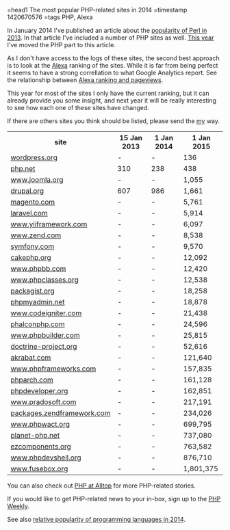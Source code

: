 =head1 The most popular PHP-related sites in 2014
=timestamp 1420670576
=tags PHP, Alexa



In January 2014 I've published an article about the <a href="/the-popularity-of-perl-in-2013.html">popularity of Perl in 2013</a>.
In that article I've included a number of PHP sites as well.  <a href="/the-popularity-of-perl-in-2014.html">This year</a>
I've moved the PHP part to this article.



As I don't have access to the logs of these sites, the second best approach is to look at the <a href="http://www.alexa.com/">Alexa</a> ranking of the sites.
While it is far from being perfect it seems to have a strong correllation to what Google Analytics report.
See the relationship between <a href="/meaning-of-alexa-rankings.html">Alexa ranking and pageviews</a>.

This year for most of the sites I only have the current ranking, but it can already provide you some insight, and next year it will
be really interesting to see how each one of these sites have changed.

If there are others sites you think should be listed, please send the <a href="/about.html">my</a> way.


<table class="popularity">
<tr><th>site</th><th>15 Jan 2013</th><th>1 Jan 2014</th><th>1 Jan 2015</th></tr>
<tr><td><a href="https://wordpress.org/" rel="nofollow">wordpress.org</a></td>                            <td>-</td>    <td>-</td>    <td>136</td></tr>
<tr><td><a href="http://php.net/" rel="nofollow">php.net</a></td>                                         <td>310</td>  <td>238</td>  <td>438</td></tr>
<tr><td><a href="http://www.joomla.org/" rel="nofollow">www.joomla.org</a></td>                           <td>-</td>    <td>-</td>    <td>1,055</td></tr>
<tr><td><a href="http://drupal.org/" rel="nofollow">drupal.org</a></td>                                   <td>607</td>  <td>986</td>  <td>1,661</td></tr>
<tr><td><a href="http://magento.com/" rel="nofollow">magento.com</a></td>                                 <td>-</td>    <td>-</td>    <td>5,761</td></tr>
<tr><td><a href="http://laravel.com/" rel="nofollow">laravel.com</a></td>                                 <td>-</td>    <td>-</td>    <td>5,914</td></tr>
<tr><td><a href="http://www.yiiframework.com/" rel="nofollow">www.yiiframework.com</a></td>               <td>-</td>    <td>-</td>    <td>6,097</td></tr>
<tr><td><a href="http://www.zend.com/" rel="nofollow">www.zend.com</a></td>                               <td>-</td>    <td>-</td>    <td>8,538</td></tr>
<tr><td><a href="http://symfony.com/" rel="nofollow">symfony.com</a></td>                                 <td>-</td>    <td>-</td>    <td>9,570</td></tr>
<tr><td><a href="http://cakephp.org/" rel="nofollow">cakephp.org</a></td>                                 <td>-</td>    <td>-</td>    <td>12,092</td></tr>
<tr><td><a href="https://www.phpbb.com/" rel="nofollow">www.phpbb.com</a></td>                            <td>-</td>    <td>-</td>    <td>12,420</td></tr>
<tr><td><a href="http://www.phpclasses.org/" rel="nofollow">www.phpclasses.org</a></td>                   <td>-</td>    <td>-</td>    <td>12,538</td></tr>
<tr><td><a href="http://packagist.org/" rel="nofollow">packagist.org</a></td>                             <td>-</td>    <td>-</td>    <td>18,258</td></tr>
<tr><td><a href="http://phpmyadmin.net/" rel="nofollow">phpmyadmin.net</a></td>                           <td>-</td>    <td>-</td>    <td>18,878</td></tr>
<tr><td><a href="http://www.codeigniter.com/" rel="nofollow">www.codeigniter.com</a></td>                 <td>-</td>    <td>-</td>    <td>21,438</td></tr>
<tr><td><a href="http://phalconphp.com/" rel="nofollow">phalconphp.com</a></td>                           <td>-</td>    <td>-</td>    <td>24,596</td></tr>
<tr><td><a href="http://www.phpbuilder.com/" rel="nofollow">www.phpbuilder.com</a></td>                   <td>-</td>    <td>-</td>    <td>25,815</td></tr>
<tr><td><a href="http://doctrine-project.org/" rel="nofollow">doctrine-project.org</a></td>               <td>-</td>    <td>-</td>    <td>52,616 </td></tr>
<tr><td><a href="http://akrabat.com/" rel="nofollow">akrabat.com</a></td>                                 <td>-</td>    <td>-</td>    <td>121,640</td></tr>
<tr><td><a href="http://www.phpframeworks.com/" rel="nofollow">www.phpframeworks.com</a></td>             <td>-</td>    <td>-</td>    <td>157,835</td></tr>
<tr><td><a href="http://phparch.com/" rel="nofollow">phparch.com</a></td>                                 <td>-</td>    <td>-</td>    <td>161,128</td></tr>
<tr><td><a href="http://phpdeveloper.org/" rel="nofollow">phpdeveloper.org</a></td>                       <td>-</td>    <td>-</td>    <td>162,851</td></tr>
<tr><td><a href="http://www.pradosoft.com/" rel="nofollow">www.pradosoft.com</a></td>                     <td>-</td>    <td>-</td>    <td>217,191</td></tr>
<tr><td><a href="https://packages.zendframework.com/" rel="nofollow">packages.zendframework.com</a></td>  <td>-</td>    <td>-</td>    <td>234,026</td></tr>
<tr><td><a href="http://www.phpwact.org/" rel="nofollow">www.phpwact.org</a></td>                         <td>-</td>    <td>-</td>    <td>699,795</td></tr>
<tr><td><a href="http://planet-php.net/" rel="nofollow">planet-php.net</a></td>                           <td>-</td>    <td>-</td>    <td>737,080</td></tr>
<tr><td><a href="http://ezcomponents.org/" rel="nofollow">ezcomponents.org</a></td>                       <td>-</td>    <td>-</td>    <td>763,582</td></tr>
<tr><td><a href="http://www.phpdevshell.org/" rel="nofollow">www.phpdevshell.org</a></td>                 <td>-</td>    <td>-</td>    <td>876,710</td></tr>
<tr><td><a href="http://www.fusebox.org/" rel="nofollow">www.fusebox.org</a></td>                         <td>-</td>    <td>-</td>    <td>1,801,375</td></tr>
</table>

<!--
<tr><td><a href="" rel="nofollow"></a></td><td>-</td><td>-</td><td></td></tr>
-->

You can also check out <a href="http://php.alltop.com/">PHP at Alltop</a> for more PHP-related stories.

If you would like to get PHP-related news to your in-box, sign up to the <a href="http://www.phpweekly.com/">PHP Weekly</a>.

See also <a href="/the-relative-popularity-of-programming-languages-in-2014.html">relative popularity of programming languages in 2014</a>.
